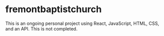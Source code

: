# fremontbaptistchurch
This is an ongoing personal project using React, JavaScript, HTML, CSS, and an API. This is not completed.
